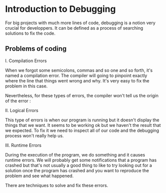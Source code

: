 # Introduction to Debugging

For big projects with much more lines of code, debugging is a notion very crucial for developpers. 
It can be defined as a process of searching solutions to fix the code.

## Problems of coding
I. Compilation Errors

When we forgot some semicolons, commas and so one and so forth, it's named a compilation error. 
The compiler will going to pinpoint exactly where the line that things went wrong and why.
It's very easy to fix the problem in this case.

Nevertheless, for these types of errors, the compiler won't tell us the origin of the error : 

II. Logical Errors

This type of errors is when our program is running but it doesn't display the things that we want.
It seems to be working ok but we haven't the result that we expected.
To fix it we need to inspect all of our code and the debugging process won't really help us.

III. Runtime Errors

During the execution of the program, we do something and it causes runtime errors. We will probably get some notifications 
that a program has crashed but that's not usually a good thing to like to try looking out for a solution once the program 
has crashed and you want to reproduce the problem and see what happened.

There are techniques to solve and fix these errors.
